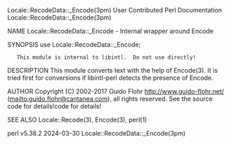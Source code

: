Locale::RecodeData::_Encode(3pm)			      User Contributed Perl Documentation			      Locale::RecodeData::_Encode(3pm)

NAME
       Locale::RecodeData::_Encode - Internal wrapper around Encode

SYNOPSIS
       use Locale::RecodeData::_Encode;

       This module is internal to libintl.  Do not use directly!

DESCRIPTION
       This module converts text with the help of Encode(3).  It is tried first for conversions if libintl-perl detects the presence of Encode.

AUTHOR
       Copyright (C) 2002-2017 Guido Flohr <http://www.guido-flohr.net/> (<mailto:guido.flohr@cantanea.com>), all rights reserved.  See the source code for
       details!code for details!

SEE ALSO
       Locale::Recode(3), Encode(3), perl(1)

perl v5.38.2								  2024-03-30					      Locale::RecodeData::_Encode(3pm)
